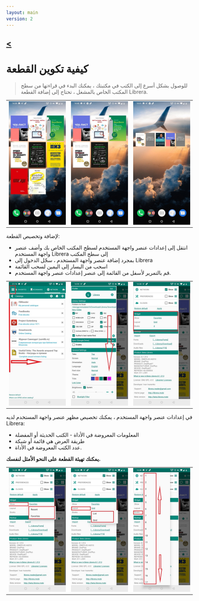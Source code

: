 ```yaml
---
layout: main
version: 2
---
```

[<](/wiki/faq)
---
# كيفية تكوين القطعة

> للوصول بشكل أسرع إلى الكتب في مكتبتك ، يمكنك البدء في قراءتها من سطح المكتب الخاص بالمشغل ،
تحتاج إلى إضافة القطعة Librera.


||||
|-|-|-|
|![](6.jpg)|![](9.jpg)|![](10.jpg)|


لإضافة وتخصيص القطعة:

* انتقل إلى إعدادات عنصر واجهة المستخدم لسطح المكتب الخاص بك وأضف عنصر واجهة المستخدم Librera إلى سطح المكتب
* بمجرد إضافة عنصر واجهة المستخدم ، سجّل الدخول إلى Librera
* اسحب من اليسار إلى اليمين لسحب القائمة
* قم بالتمرير لأسفل من القائمة إلى عنصر إعدادات عنصر واجهة المستخدم.

||||
|-|-|-|
|![](20.jpg)|![](21.jpg)|![](22.jpg)|

في إعدادات عنصر واجهة المستخدم ، يمكنك تخصيص مظهر عنصر واجهة المستخدم لديه Librera:

* المعلومات المعروضة في الأداة - الكتب الحديثة أو المفضلة
* طريقة العرض هي قائمة أو شبكة
* عدد الكتب المعروضة في الأداة.

**يمكنك تهيئة القطعة على النحو الأمثل لنفسك.**

||||
|-|-|-|
|![](2.jpg)|![](3.jpg)|![](4.jpg)|


